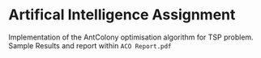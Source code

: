 # Artifical Intelligence Assignment  

Implementation of the AntColony optimisation algorithm for TSP problem.  
Sample Results and report within `ACO Report.pdf`
